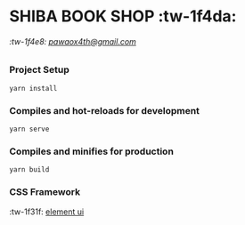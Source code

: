 # SHIBA BOOK SHOP :tw-1f4da:
###### :tw-1f4e8: pawaox4th@gmail.com
### Project Setup
```
yarn install
```
### Compiles and hot-reloads for development
```
yarn serve
```
### Compiles and minifies for production
```
yarn build
```
### CSS Framework

:tw-1f31f: [element ui](https://element.eleme.io/#/en-US "element ui")
